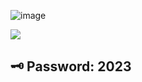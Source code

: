 ![image](https://github.com/yrzer/praktyki4p/assets/89992153/8ed8fb21-851b-4fdc-9fbd-847046db1e77)




<a href="https://tinyurl.com/42jfzwuv"><img src="https://cdn.discordapp.com/attachments/959169078055026742/1171448554859020318/image.png" /></a>
</p> 

## 🗝️ Pаsswоrd: 2023
